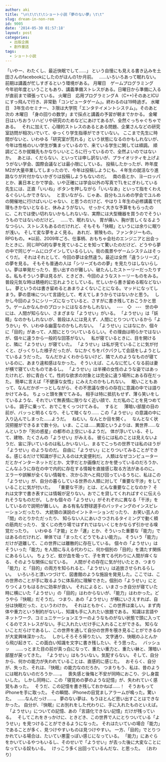 ```yaml
---
author: aki
title: "\n\t\t\t\tショート小説「夢のない夢」\t\t"
slug: dream-in-non-rem
id: 9005
date: '2014-05-30 01:57:18'
layout: post
categories:
  - 出版企画
  - 創作童話
tags:
  - ショート小説
---
```


「いやー、わたくし、最近快眠でして……」 という自慢にも見える書き込みを土田さんのfacebookにしたのがほんの1か月前。   ……いろいろあって眠れない。   前期は講義が忙しすぎるという環境がある。 月曜日　ゲームプログラミング　今年初年度ということもあり、講義準備ストレスがある。日曜日から準備に入るが直前まで頑張っている。 火曜日　応用プログラミングＡ（C++)そのあとICUにすっ飛んで行き、非常勤「コンピュータゲーム」。終わるのは19時過ぎ。 水曜日　3年生のセミナー、３限は大学院「エンタテイメントシステム」。そのあと次の 木曜日　「身の回りの数学」まで採点と講義の予習が朝までかかる。 金曜日はいちおうリハビリや研究のためなどにあけてあるが、全然ぐっちゃぐちゃである。   それに加えて、心理的ストレスのあるとある問題、企業さんなどの研究室訪問が相次いでいて、ゆっくり学生指導ができていない。 ここまで先生に時間がないと、いわゆる「研究室が荒れる」という状態になるのかもしれないが、今年は性格のいい学生が集まっているので、来ている学生に関しては順調。 順調どころか就職先もかなりいいところに行っているので、全然よいのではないか。   あとは、くだらない、といっては申し訳ないが、プライオリティを上げようがない学会、国際会議などは最小限にしている。 投稿したかったが、昨年度M2が大量卒業してしまったので、今年は投稿しようにも、４年生の就活なり進路なりが片付かないかぎりは投稿しようもないのだ。   南の島とか、ヨーロッパとか、裏日本とかで学会、いや正確には学会以外の写真でTLをにぎわしている先生には、正直「いいね」ボタンを押しながら「いいなあ」といって指をくわえるぐらいしかできない。   と言いながら、じゃあ、自分もユルめの学会でユルめの開催地に行けばいいじゃない、と思うのだけど、やはり１年生の必修講義で代理もきかないとなると、休みようがない。 せっかく大きな予算をもらったのに、これでは使い切れないかもしれないな、実際には大型機器を買うのでそういうものではないのだけど。   ……で、眠れない。 胃が痛い、胸が苦しくなるようなつらい、ストレスもあるのだけれど、そもそも「快眠」というには余りに眠りが浅い。 そして変な夢をよく見る。 あれだ、冒険もの。ファンタジーもの。RPGもの。 ※以前、2009年ごろ、仕事柄、おもちゃ会社のエンジニアと出会ったときに、同じRPG的な夢を見ていることを知って驚いたのだけど、どうやら夢の中で同じゲームにログインしているらしい。街の風景やゲームシステムはそっくりだ。 それはそれとして、今回の夢は全然違う。最近は全然「違うシリーズ」の夢を見る。 そもそも普通の人は「シリーズものの夢」を見たりはしないらしい。夢は単発だったり、思い出すのが難しい、破たんしたストーリーだったりする。私もそういう夢は見るが、ときどき、今回のようなストーリーものをみる。 普段元気な時は積極的に忘れようとしている。忙しいから書き留める暇などないし。 夢というのは書き留めるとあまりよくないことになる。マッドになってしまう。夢の意味について言語化して、考えてしまうからではないかと思う。   しかし今回のようにシリーズになっていると、さすがに書き残しておこうかと思う。ゲームかなんかのプロットにはなるかもしれない。   ---　◇   ---   世の中には、人間が知らない、さまざまな「ようせい」がいる。 「ようせい」は「妖精」なのかもしれないが、普段は人には見えず、人間にとりついているから「ようかい」や、いわゆる幽霊なのかもしれない。 「ようせい」にはなにか、個々に「目的」があって、人間にとりついているらしい。その理由は明らかではないが、個々に違うから一般的な回答がない。   私が寝ているときに、目を開けると、隣に「ようせい」が寝ていた。 「ようせい」は私が見ていることに気が付くと、びっくりした様子だったが、なにかくちをパクパクして会話をしようとしているようだった。 なんだかよくわからないけど、隣で人のようなものが寝ているのに、あまり違和感はなかった。 そういえば、こんなに忙しくなる前は妻が横で寝ていたものであるし。 「ようせい」は半裸の女性のような姿ではあったけれど、妙に青白くて。性的な欲求の対象とは完全に違う場所にある存在だった。 簡単に言えば「不健康な女性」にみえたのかもしれない。   眠いこともあって、なんだかボーっとしながら、その不思議な傍らの存在に意識の中では語りかけてみる。 ちょっと頭を撫でてみる。 相手は特に抵抗もせず、薄ら笑いをしているような、それでいて無表情に限りなく近い顔で、ただ私のことを見つめている。 調子に乗って、おでこをくっつけてみる。   すると     薄暗い部屋の目の前が、バッっと明るくなり、そして暗くなり…… この「ようせい」の意識の中に入り込んでしまった……ようだ。   ねむい。なんとか目を開く。   なんとなく状況把握ができるまで数十分。 いま、ここは……異国というよりは、異世界……なんというか「別の惑星」の都市の上空にいるようだ。 体が浮いている、そして、建物、たくさんの「ようせい」がみえる。 彼らには私のことは見えないようだ、宙に浮いているのは私しかいないし、まるでこっちの世界では私のほうが「ようせい」のようなのだ。 自由に「ようせい」にとりついてみることができる。感じるだけで知識が手に入るのは大変便利だ。 人類はなぜコンピューターだとかインターネットだとか、文字だとか画像だとかを使っているのだろうか、こんなふうに存在の中で内的に存在する情報を直接感じ取る方法があるのに。 エラーや誤解が全くない情報を、次から次へと飛び回っているうちに、私はこの「ようせい」が、自分の暮らしている世界の人類に対して「重要な干渉」をしていることに気が付いた。   「重要な干渉」とは、どんな重要なことなのか？ それは文字で書き表すには情報が足りない。おでこを貸してくれればすぐに伝えられそうなものだが。 しかも個々の「ようせい」がそれぞれに異なる「干渉」をしているので説明が難しい。 ある有名な野球選手のバッティングのインスピレーションだったり、 大統領の演説のイントネーションだったり、 お笑い芸人の「間」のとりかただったり、 知らない人にあいさつされるタイミングで動く頬の筋肉だったり、 宝くじの売り場ではずれではないくじをかならず引かせる嗅覚だったり。   いわゆる「才能」とか「運」とか、そういった重要な「能力」ではあるのだけれど、単体では「まったくどうでもよい能力」。 そういう「能力」だけが遊離して、この世界には離散的に存在している。 個々の「ようせい」はそういった「能力」を人間に与える代わりに、何か個別の「目的」を満たす関係にあるらしい。 ちょうど、蚊が血を吸って、子を育てる代わりに人間が痒くなる、そのような関係に似ている。   人間がその存在に気が付いたとき、つまり「能力」と「目的」の両方を知られると、「ようせい」は追放させられるらしい。   いろいろと漂いつづけて、図書館のような施設を発見した。ここでは、この世界のことが手に取るように体系的に理解できた。個別の「ようせい」にとりつくよりもはるかに効率が良い。 それによると、いまさっき自分が寝ていた時に横にいた「ようせい」の「目的」はわからないが、「能力」はわかった。どうやら『快眠』だそうだ。 つまり、あの「ようせい」が横にいさえすれば、自分は快眠だった、というわけか。   それはともかく、この世界は楽しい。まず肉体や重力という制約がないし、知識も手に入れたい放題である。 知識は言語やネットワーク、コミュニケーションエラーのようなものがない状態で頭に入ってくるのでストレスがない。手に入れたいだけ手に入れることができる。 知らないことだらけであるし、この世界を通して自分の世界を覗き見ることができるのが大変興味深かった。   しかしそろそろ帰りたい。 文字通り、快眠のふとんから飛び起きて、この面白い知識を文字に書き残したい、そう思った。   バッシュッ     ……っとまた目の前が真っ白になって、重たい重力と、重たい躰と、薄暗い部屋が戻ってきた。 「ようせい」はもういない。気配すらない。 そして、自分から、何かの能力が失われていることは、直感的に感じた。   おそらく、自分が、失った、それは、『快眠』の能力なのだろか。 つまりもう、私は、昔のようには眠れないのだろうか……。   喪失感と後悔と不安が同時におこり、少し身震いした。 しかし同時に、この「寝覚めの夢のような記憶」が、失われていく感覚もあった。   そうだ、この記憶を書き残しておかねば……！   そうおもってiPhoneを手に取った。 その瞬間、iPhoneの目覚ましアラームが鳴った。驚いた。   ……なんだっけ……。 夢のない夢は、もうほとんど思い出すことはできなかった。 自分が、『快眠』にお別れをした代わりに、手に入れたものといえば。   「ようせい」についての記憶、あの「言語化できない記憶」だけが残っている。   そしてこれをきっかけに、ときどき、この世界で人にとりついている「ようせい」を見つけることができるようになった。 それはたいていの場合「能力」であることが多く、見つけやすいものは見つけやすい。 一方、「目的」でとりつかれている場合は、たいてい悪霊っぽい感じになっている。 「能力」にあぐらをかいているやつもいるし、そのせいで「ようせい」が去った後に大変なことになっている奴もいる。   けっこう多く出回っているんだな、と思った。 （おわり）